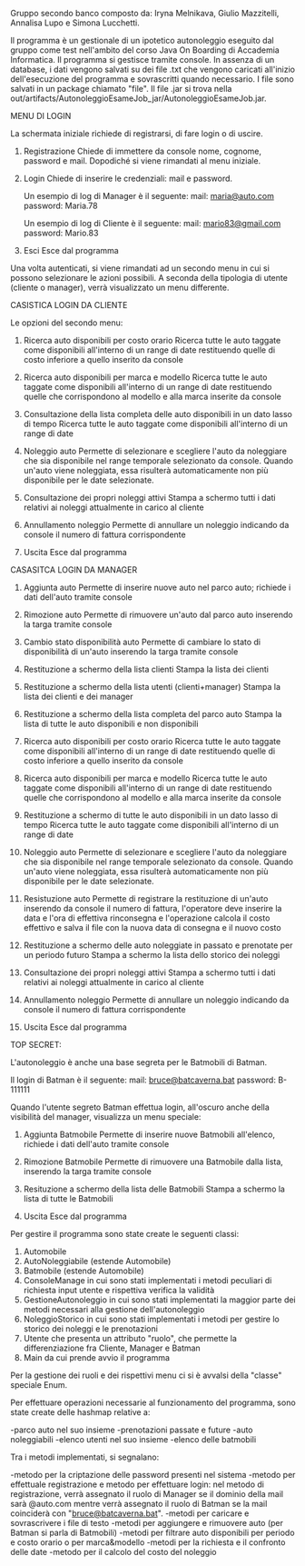 Gruppo secondo banco composto da: Iryna Melnikava, Giulio Mazzitelli, Annalisa Lupo e Simona Lucchetti.

Il programma è un gestionale di un ipotetico autonoleggio eseguito dal gruppo come test nell'ambito del corso Java On Boarding di Accademia Informatica. 
Il programma si gestisce tramite console.
In assenza di un database, i dati vengono salvati su dei file .txt che vengono caricati all'inizio dell'esecuzione del programma e sovrascritti quando necessario.
I file sono salvati in un package chiamato "file".
Il file .jar si trova nella out/artifacts/AutonoleggioEsameJob_jar/AutonoleggioEsameJob.jar.

MENU DI LOGIN

La schermata iniziale richiede di registrarsi, di fare login o di uscire.
1. Registrazione
   Chiede di immettere da console nome, cognome, password e mail. 
   Dopodiché si viene rimandati al menu iniziale.     

2. Login
   Chiede di inserire le credenziali: mail e password.

   Un esempio di log di Manager è il seguente: 
   mail: maria@auto.com
   password: Maria.78

   Un esempio di log di Cliente è il seguente: 
   mail: mario83@gmail.com
   password: Mario.83

3. Esci
   Esce dal programma

Una volta autenticati, si viene rimandati ad un secondo menu in cui si possono selezionare le azioni possibili.
A seconda della tipologia di utente (cliente o manager), verrà visualizzato un menu differente.

CASISTICA LOGIN DA CLIENTE

Le opzioni del secondo menu:

1. Ricerca auto disponibili per costo orario
   Ricerca tutte le auto taggate come disponibili all'interno di un range di date restituendo quelle di costo inferiore a quello inserito da console

2. Ricerca auto disponibili per marca e modello
   Ricerca tutte le auto taggate come disponibili all'interno di un range di date restituendo quelle che corrispondono al modello e alla marca inserite da console

3. Consultazione della lista completa delle auto disponibili in un dato lasso di tempo
   Ricerca tutte le auto taggate come disponibili all'interno di un range di date

4. Noleggio auto
   Permette di selezionare e scegliere l'auto da noleggiare che sia disponibile nel range temporale selezionato da console.
   Quando un'auto viene noleggiata, essa risulterà automaticamente non più disponibile per le date selezionate.

5. Consultazione dei propri noleggi attivi
   Stampa a schermo tutti i dati relativi ai noleggi attualmente in carico al cliente

6. Annullamento noleggio 
   Permette di annullare un noleggio indicando da console il numero di fattura corrispondente	

7. Uscita
   Esce dal programma

CASASITCA LOGIN DA MANAGER

1. Aggiunta auto
   Permette di inserire nuove auto nel parco auto; richiede i dati dell'auto tramite console

2. Rimozione auto
   Permette di rimuovere un'auto dal parco auto inserendo la targa tramite console

3. Cambio stato disponibilità auto
   Permette di cambiare lo stato di disponibilità di un'auto inserendo la targa tramite console

4. Restituzione a schermo della lista clienti
   Stampa la lista dei clienti   

5. Restituzione a schermo della lista utenti (clienti+manager)
   Stampa la lista dei clienti e dei manager

6. Restituzione a schermo della lista completa del parco auto 
   Stampa la lista di tutte le auto disponibili e non disponibili

7. Ricerca auto disponibili per costo orario
   Ricerca tutte le auto taggate come disponibili all'interno di un range di date restituendo quelle di costo inferiore a quello inserito da console

8. Ricerca auto disponibili per marca e modello
   Ricerca tutte le auto taggate come disponibili all'interno di un range di date restituendo quelle che corrispondono al modello e alla marca inserite da console

9. Restituzione a schermo di tutte le auto disponibili in un dato lasso di tempo
   Ricerca tutte le auto taggate come disponibili all'interno di un range di date

10. Noleggio auto
    Permette di selezionare e scegliere l'auto da noleggiare che sia disponibile nel range temporale selezionato da console.
    Quando un'auto viene noleggiata, essa risulterà automaticamente non più disponibile per le date selezionate.
  
11. Resistuzione auto 
    Permette di registrare la restituzione di un'auto inserendo da console il numero di fattura, 
    l'operatore deve inserire la data e l'ora di effettiva rinconsegna e l'operazione calcola il costo effettivo
    e salva il file con la nuova data di consegna e il nuovo costo

12. Restituzione a schermo delle auto noleggiate in passato e prenotate per un periodo futuro
    Stampa a schermo la lista dello storico dei noleggi
   
13. Consultazione dei propri noleggi attivi
    Stampa a schermo tutti i dati relativi ai noleggi attualmente in carico al cliente

14. Annullamento noleggio
    Permette di annullare un noleggio indicando da console il numero di fattura corrispondente

15. Uscita
    Esce dal programma   
 


TOP SECRET:

L'autonoleggio è anche una base segreta per le Batmobili di Batman. 

   Il login di Batman è il seguente:
   mail: bruce@batcaverna.bat
   password: B-111111

Quando l'utente segreto Batman effettua login, all'oscuro anche della visibilità del manager, visualizza un menu speciale:

1. Aggiunta Batmobile
  Permette di inserire nuove Batmobili all'elenco, richiede i dati dell'auto tramite console

2. Rimozione Batmobile
  Permette di rimuovere una Batmobile dalla lista, inserendo la targa tramite console

3. Resituzione a schermo della lista delle Batmobili
  Stampa a schermo la lista di tutte le Batmobili

4. Uscita
  Esce dal programma

Per gestire il programma sono state create le seguenti classi:

1. Automobile 
2. AutoNoleggiabile (estende Automobile)
3. Batmobile (estende Automobile)
4. ConsoleManage in cui sono stati implementati i metodi peculiari di richiesta input utente e rispettiva verifica la validità
5. GestioneAutonoleggio in cui sono stati implementati la maggior parte dei metodi necessari alla gestione dell'autonoleggio
6. NoleggioStorico in cui sono stati implementati i metodi per gestire lo storico dei noleggi e le prenotazioni
7. Utente che presenta un attributo "ruolo", che permette la differenziazione fra Cliente, Manager e Batman 
8. Main da cui prende avvio il programma

Per la gestione dei ruoli e dei rispettivi menu ci si è avvalsi della "classe" speciale Enum.

Per effettuare operazioni necessarie al funzionamento del programma, sono state create delle hashmap relative a: 

-parco auto nel suo insieme
-prenotazioni passate e future
-auto noleggiabili
-elenco utenti nel suo insieme
-elenco delle batmobili

Tra i metodi implementati, si segnalano: 

-metodo per la criptazione delle password presenti nel sistema
-metodo per effettuale registrazione e metodo per effettuare login: nel metodo di registrazione, 
  verrà assegnato il ruolo di Manager se il dominio della mail sarà @auto.com
  mentre verrà assegnato il ruolo di Batman se la mail coinciderà con "bruce@batcaverna.bat".
-metodi per caricare e sovrascrivere i file di testo
-metodi per aggiungere e rimuovere auto (per Batman si parla di Batmobili)
-metodi per filtrare auto disponibili per periodo e costo orario o per marca&modello
-metodi per la richiesta e il confronto delle date
-metodo per il calcolo del costo del noleggio


